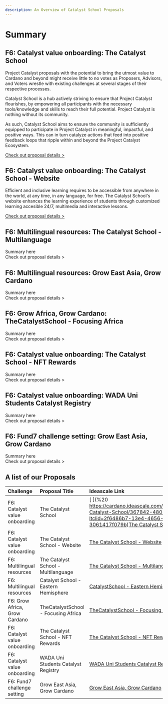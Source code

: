 ```yaml
---
description: An Overview of Catalyst School Proposals
---
```


# Summary

## F6: Catalyst value onboarding: The Catalyst School

Project Catalyst proposals with the potential to bring the utmost value to Cardano and beyond might receive little to no votes as Proposers, Advisors, and Voters wrestle with existing challenges at several stages of their respective processes. 

Catalyst School is a hub actively striving to ensure that Project Catalyst flourishes, by empowering all participants with the necessary tools/knowledge and skills to reach their full potential. Project Catalyst is nothing without its community. 

As such, Catalyst School aims to ensure the community is sufficiently equipped to participate in Project Catalyst in meaningful, impactful, and positive ways. This can in turn catalyze actions that feed into positive feedback loops that ripple within and beyond the Project Catalyst Ecosystem.

[Check out proposal details &gt;](the-catalyst-school.md)

## F6: Catalyst value onboarding: The Catalyst School - Website

Efficient and inclusive learning requires to be accessible from anywhere in the world, at any time, in any language, for free. The Catalyst School's website enhances the learning experience of students through customized learning accesible 24/7, multimedia and interactive lessons.

[Check out proposal details &gt;](website.md)

## F6: Multilingual resources: The Catalyst School - Multilanguage

Summary here  
Check out proposal details &gt;

## F6: Multilingual resources: Grow East Asia, Grow Cardano

Summary here  
Check out proposal details &gt;

## F6: Grow Africa, Grow Cardano: TheCatalystSchool - Focusing Africa

Summary here  
Check out proposal details &gt;

## F6: Catalyst value onboarding: The Catalyst School - NFT Rewards

Summary here  
Check out proposal details &gt;

## F6: Catalyst value onboarding: WADA Uni Students Catalyst Registry

Summary here  
Check out proposal details &gt;

## F6: Fund7 challenge setting: Grow East Asia, Grow Cardano

Summary here  
Check out proposal details &gt;

## A list of our Proposals 

| Challenge | Proposal Title | Ideascale Link |
| :--- | :--- | :--- |
| F6: Catalyst value onboarding | The Catalyst School | [ ](%20	https://cardano.ideascale.com/a/dtd/The-Catalyst-School/367842-48088/?ltclid=2f6486b7-13e4-4656-b119-3061417f079b)[The Catalyst School](https://cardano.ideascale.com/a/dtd/The-Catalyst-School/367842-48088/?ltclid=2f6486b7-13e4-4656-b119-3061417f079b) |
| F6: Catalyst value onboarding  | The Catalyst School - Website | [The Catalyst School - Website](https://cardano.ideascale.com/a/dtd/The-Catalyst-School-Website/368885-48088) |
| F6: Multilingual resources | The Catalyst School - Multilanguage | [The Catalyst School - Multilanguage](https://cardano.ideascale.com/a/dtd/The-Catalyst-School-Multilanguage/368887-48088) |
| F6: Multilingual resources | Catalyst School - Eastern Hemisphere | [CatalystSchool - Eastern Hemisphere](https://cardano.ideascale.com/a/dtd/CatalystSchool-Eastern-Hemisphere/369845-48088) |
| F6: Grow Africa, Grow Cardano | TheCatalystSchool - Focusing Africa | [TheCatalystSchool - Focusing Africa](https://cardano.ideascale.com/a/dtd/TheCatalystSchool-Focusing-Africa/368891-48088) |
| F6: Catalyst value onboarding | The Catalyst School - NFT Rewards | [The Catalyst School - NFT Rewards](https://cardano.ideascale.com/a/dtd/The-Catalyst-School-NFT-Rewards/368881-48088) |
| F6: Catalyst value onboarding | WADA Uni Students Catalyst Registry | [WADA Uni Students Catalyst Registry](https://cardano.ideascale.com/a/dtd/WADA-Uni-Students-Catalyst-Registry/370220-48088) |
| F6: Fund7 challenge setting | Grow East Asia, Grow Cardano | [Grow East Asia, Grow Cardano](https://cardano.ideascale.com/a/dtd/Grow-East-Asia-Grow-Cardano/367250-48088) |

